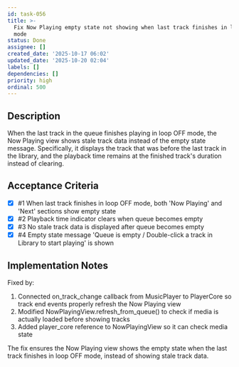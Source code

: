 ```yaml
---
id: task-056
title: >-
  Fix Now Playing empty state not showing when last track finishes in loop OFF
  mode
status: Done
assignee: []
created_date: '2025-10-17 06:02'
updated_date: '2025-10-20 02:04'
labels: []
dependencies: []
priority: high
ordinal: 500
---
```


## Description

When the last track in the queue finishes playing in loop OFF mode, the Now Playing view shows stale track data instead of the empty state message. Specifically, it displays the track that was before the last track in the library, and
      the playback time remains at the finished track's duration instead of clearing.

## Acceptance Criteria
<!-- AC:BEGIN -->
- [x] #1 When last track finishes in loop OFF mode, both 'Now Playing' and 'Next' sections show empty state
- [x] #2 Playback time indicator clears when queue becomes empty
- [x] #3 No stale track data is displayed after queue becomes empty
- [x] #4 Empty state message 'Queue is empty / Double-click a track in Library to start playing' is shown
<!-- AC:END -->

## Implementation Notes

Fixed by:
1. Connected on_track_change callback from MusicPlayer to PlayerCore so track end events properly refresh the Now Playing view
2. Modified NowPlayingView.refresh_from_queue() to check if media is actually loaded before showing tracks
3. Added player_core reference to NowPlayingView so it can check media state

The fix ensures the Now Playing view shows the empty state when the last track finishes in loop OFF mode, instead of showing stale track data.
